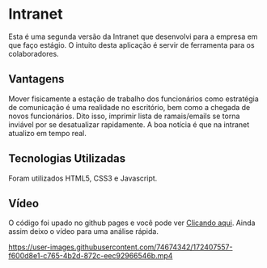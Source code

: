 # Intranet
Esta é uma segunda versão da Intranet que desenvolvi para a empresa em que faço estágio. O intuito desta aplicação é servir de ferramenta para os colaboradores.
## Vantagens
Mover fisicamente a estação de trabalho dos funcionários como estratégia de comunicação é uma realidade no escritório, bem como a chegada de novos funcionários.
Dito isso, imprimir lista de ramais/emails se torna inviável por se desatualizar rapidamente. A boa notícia é que na intranet atualizo em tempo real.

## Tecnologias Utilizadas
Foram utilizados HTML5, CSS3 e Javascript.

## Vídeo
O código foi upado no github pages e você pode ver [Clicando aqui](http://edsonbmj.github.io/intranet). Ainda assim deixo o vídeo para uma análise rápida.

https://user-images.githubusercontent.com/74674342/172407557-f600d8e1-c765-4b2d-872c-eec92966546b.mp4


